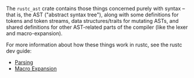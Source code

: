The `rustc_ast` crate contains those things concerned purely with syntax
– that is, the AST ("abstract syntax tree"), along with some definitions for tokens and token streams, data structures/traits for mutating ASTs, and shared definitions for other AST-related parts of the compiler (like the lexer and macro-expansion).

For more information about how these things work in rustc, see the
rustc dev guide:

- [Parsing](https://rustc-dev-guide.rust-lang.org/the-parser.html)
- [Macro Expansion](https://rustc-dev-guide.rust-lang.org/macro-expansion.html)
